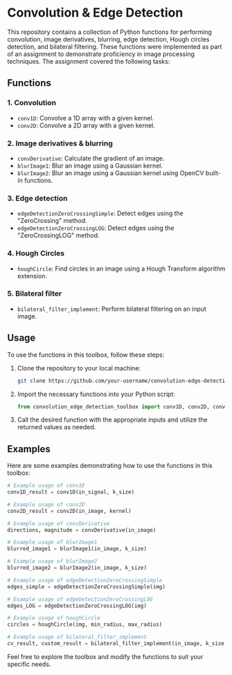 # Convolution & Edge Detection

This repository contains a collection of Python functions for performing convolution, image derivatives, blurring, edge detection, Hough circles detection, and bilateral filtering. These functions were implemented as part of an assignment to demonstrate proficiency in image processing techniques. The assignment covered the following tasks:

## Functions

### 1. Convolution

- `conv1D`: Convolve a 1D array with a given kernel.
- `conv2D`: Convolve a 2D array with a given kernel.

### 2. Image derivatives & blurring

- `convDerivative`: Calculate the gradient of an image.
- `blurImage1`: Blur an image using a Gaussian kernel.
- `blurImage2`: Blur an image using a Gaussian kernel using OpenCV built-in functions.

### 3. Edge detection

- `edgeDetectionZeroCrossingSimple`: Detect edges using the "ZeroCrossing" method.
- `edgeDetectionZeroCrossingLOG`: Detect edges using the "ZeroCrossingLOG" method.

### 4. Hough Circles

- `houghCircle`: Find circles in an image using a Hough Transform algorithm extension.

### 5. Bilateral filter

- `bilateral_filter_implement`: Perform bilateral filtering on an input image.

## Usage

To use the functions in this toolbox, follow these steps:

1. Clone the repository to your local machine:

   ```bash
   git clone https://github.com/your-username/convolution-edge-detection-toolbox.git
   ```

2. Import the necessary functions into your Python script:

   ```python
   from convolution_edge_detection_toolbox import conv1D, conv2D, convDerivative, blurImage1, blurImage2, edgeDetectionZeroCrossingSimple, edgeDetectionZeroCrossingLOG, houghCircle, bilateral_filter_implement
   ```

3. Call the desired function with the appropriate inputs and utilize the returned values as needed.

## Examples

Here are some examples demonstrating how to use the functions in this toolbox:

```python
# Example usage of conv1D
conv1D_result = conv1D(in_signal, k_size)

# Example usage of conv2D
conv2D_result = conv2D(in_image, kernel)

# Example usage of convDerivative
directions, magnitude = convDerivative(in_image)

# Example usage of blurImage1
blurred_image1 = blurImage1(in_image, k_size)

# Example usage of blurImage2
blurred_image2 = blurImage2(in_image, k_size)

# Example usage of edgeDetectionZeroCrossingSimple
edges_simple = edgeDetectionZeroCrossingSimple(img)

# Example usage of edgeDetectionZeroCrossingLOG
edges_LOG = edgeDetectionZeroCrossingLOG(img)

# Example usage of houghCircle
circles = houghCircle(img, min_radius, max_radius)

# Example usage of bilateral_filter_implement
cv_result, custom_result = bilateral_filter_implement(in_image, k_size, sigma_color, sigma_space)
```

Feel free to explore the toolbox and modify the functions to suit your specific needs.

